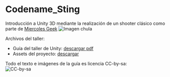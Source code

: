 Codename_Sting
==============
Introducción a Unity 3D mediante la realización de un shooter clásico como parte de [Miercoles Geek](https://github.com/iblancasa/miercolesgeek) 
![Imagen chula](https://github.com/demiurgosoft/codename_sting/raw/master/images/explosion_light.png)

Archivos del taller:
* Guía del taller de Unity: [descargar pdf](https://github.com/demiurgosoft/codename_sting/files/153418/codename_sting.pdf)
* Assets del proyecto: [descargar](https://mega.nz/#!5I0B1QQC!X7vykmVqoOju1Mib4ppOsFHj2C6lVMKXZ4eHDQgDvfk) 

Todo el texto e imágenes de la guía es licencia CC-by-sa:    
![CC-by-sa](https://raw.githubusercontent.com/demiurgosoft/codename_sting/master/images/cc-by-sa.png)

